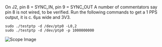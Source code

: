 
On J2, pin 8 = SYNC_IN, pin 9 = SYNC_OUT
A number of commentators say pin 8 is not wired, to be verified.
Run the following commands to get a 1 PPS output, it is c. 6µs wide and 3V3. 
```
sudo ./testptp -d /dev/ptp0 -L0,2
sudo ./testptp -d /dev/ptp0 -p 1000000000
```
![Scope Image](1PPS.jpg)
